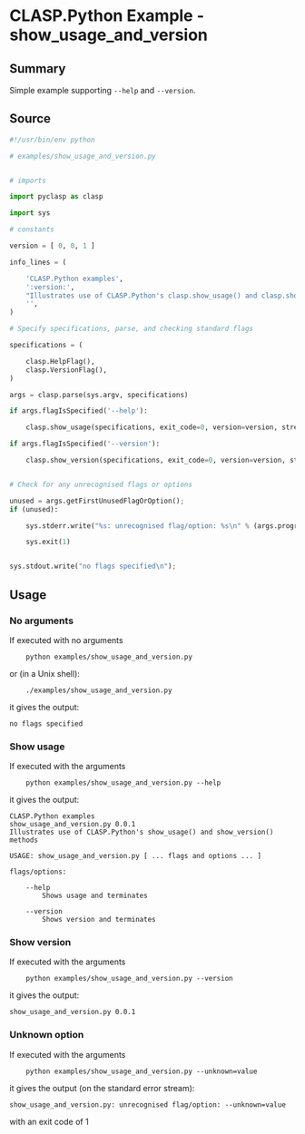 # CLASP.Python Example - **show_usage_and_version**

## Summary

Simple example supporting ```--help``` and ```--version```.

## Source

```python
#!/usr/bin/env python

# examples/show_usage_and_version.py


# imports

import pyclasp as clasp

import sys

# constants

version = [ 0, 0, 1 ]

info_lines = (

    'CLASP.Python examples',
    ':version:',
    "Illustrates use of CLASP.Python's clasp.show_usage() and clasp.show_version() methods",
	'',
)

# Specify specifications, parse, and checking standard flags

specifications = (

    clasp.HelpFlag(),
    clasp.VersionFlag(),
)

args = clasp.parse(sys.argv, specifications)

if args.flagIsSpecified('--help'):

    clasp.show_usage(specifications, exit_code=0, version=version, stream=sys.stdout, info_lines = info_lines)

if args.flagIsSpecified('--version'):

    clasp.show_version(specifications, exit_code=0, version=version, stream=sys.stdout)


# Check for any unrecognised flags or options

unused = args.getFirstUnusedFlagOrOption();
if (unused):

    sys.stderr.write("%s: unrecognised flag/option: %s\n" % (args.program_name, unused))

    sys.exit(1)


sys.stdout.write("no flags specified\n");

```

## Usage

### No arguments

If executed with no arguments

```
    python examples/show_usage_and_version.py
```

or (in a Unix shell):

```
    ./examples/show_usage_and_version.py
```

it gives the output:

```
no flags specified
```

### Show usage

If executed with the arguments

```
    python examples/show_usage_and_version.py --help
```

it gives the output:

```
CLASP.Python examples
show_usage_and_version.py 0.0.1
Illustrates use of CLASP.Python's show_usage() and show_version() methods

USAGE: show_usage_and_version.py [ ... flags and options ... ]

flags/options:

	--help
		Shows usage and terminates

	--version
		Shows version and terminates
```

### Show version

If executed with the arguments

```
    python examples/show_usage_and_version.py --version
```

it gives the output:

```
show_usage_and_version.py 0.0.1
```

### Unknown option

If executed with the arguments

```
    python examples/show_usage_and_version.py --unknown=value
```

it gives the output (on the standard error stream):

```
show_usage_and_version.py: unrecognised flag/option: --unknown=value
```

with an exit code of 1

